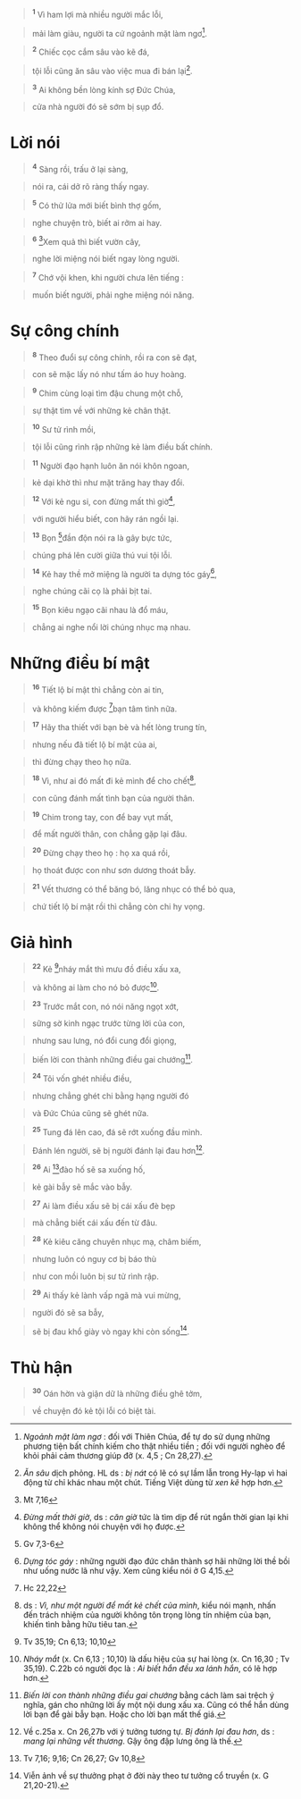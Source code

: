 > <sup><b>1</b></sup> Vì ham lợi mà nhiều người mắc lỗi,
>


> mải làm giàu, người ta cứ ngoảnh mặt làm ngơ[^1].
>


> <sup><b>2</b></sup> Chiếc cọc cắm sâu vào kẽ đá,
>


> tội lỗi cũng ăn sâu vào việc mua đi bán lại[^2].
>


> <sup><b>3</b></sup> Ai không bền lòng kính sợ Đức Chúa,
>


> cửa nhà người đó sẽ sớm bị sụp đổ.
>


# Lời nói

> <sup><b>4</b></sup> Sàng rồi, trấu ở lại sàng,
>


> nói ra, cái dở rõ ràng thấy ngay.
>


> <sup><b>5</b></sup> Có thử lửa mới biết bình thợ gốm,
>


> nghe chuyện trò, biết ai rởm ai hay.
>


> <sup><b>6</b></sup> [^1*]Xem quả thì biết vườn cây,
>


> nghe lời miệng nói biết ngay lòng người.
>


> <sup><b>7</b></sup> Chớ vội khen, khi người chưa lên tiếng :
>


> muốn biết người, phải nghe miệng nói năng.
>


# Sự công chính

> <sup><b>8</b></sup> Theo đuổi sự công chính, rồi ra con sẽ đạt,
>


> con sẽ mặc lấy nó như tấm áo huy hoàng.
>


> <sup><b>9</b></sup> Chim cùng loại tìm đậu chung một chỗ,
>


> sự thật tìm về với những kẻ chân thật.
>


> <sup><b>10</b></sup> Sư tử rình mồi,
>


> tội lỗi cũng rình rập những kẻ làm điều bất chính.
>


> <sup><b>11</b></sup> Người đạo hạnh luôn ăn nói khôn ngoan,
>


> kẻ dại khờ thì như mặt trăng hay thay đổi.
>


> <sup><b>12</b></sup> Với kẻ ngu si, con đừng mất thì giờ[^3],
>


> với người hiểu biết, con hãy rán ngồi lại.
>


> <sup><b>13</b></sup> Bọn [^2*]đần độn nói ra là gây bực tức,
>


> chúng phá lên cười giữa thú vui tội lỗi.
>


> <sup><b>14</b></sup> Kẻ hay thề mở miệng là người ta dựng tóc gáy[^4],
>


> nghe chúng cãi cọ là phải bịt tai.
>


> <sup><b>15</b></sup> Bọn kiêu ngạo cãi nhau là đổ máu,
>


> chẳng ai nghe nổi lời chúng nhục mạ nhau.
>


# Những điều bí mật

> <sup><b>16</b></sup> Tiết lộ bí mật thì chẳng còn ai tin,
>


> và không kiếm được [^3*]bạn tâm tình nữa.
>


> <sup><b>17</b></sup> Hãy tha thiết với bạn bè và hết lòng trung tín,
>


> nhưng nếu đã tiết lộ bí mật của ai,
>


> thì đừng chạy theo họ nữa.
>


> <sup><b>18</b></sup> Vì, như ai đó mất đi kẻ mình để cho chết[^5],
>


> con cũng đánh mất tình bạn của người thân.
>


> <sup><b>19</b></sup> Chim trong tay, con để bay vụt mất,
>


> để mất người thân, con chẳng gặp lại đâu.
>


> <sup><b>20</b></sup> Đừng chạy theo họ : họ xa quá rồi,
>


> họ thoát được con như sơn dương thoát bẫy.
>


> <sup><b>21</b></sup> Vết thương có thể băng bó, lăng nhục có thể bỏ qua,
>


> chứ tiết lộ bí mật rồi thì chẳng còn chi hy vọng.
>


# Giả hình

> <sup><b>22</b></sup> Kẻ [^4*]nháy mắt thì mưu đồ điều xấu xa,
>


> và không ai làm cho nó bỏ được[^6].
>


> <sup><b>23</b></sup> Trước mắt con, nó nói năng ngọt xớt,
>


> sững sờ kinh ngạc trước từng lời của con,
>


> nhưng sau lưng, nó đổi cung đổi giọng,
>


> biến lời con thành những điều gai chướng[^7].
>


> <sup><b>24</b></sup> Tôi vốn ghét nhiều điều,
>


> nhưng chẳng ghét chi bằng hạng người đó
>


> và Đức Chúa cũng sẽ ghét nữa.
>


> <sup><b>25</b></sup> Tung đá lên cao, đá sẽ rớt xuống đầu mình.
>


> Đánh lén người, sẽ bị người đánh lại đau hơn[^8].
>


> <sup><b>26</b></sup> Ai [^5*]đào hố sẽ sa xuống hố,
>


> kẻ gài bẫy sẽ mắc vào bẫy.
>


> <sup><b>27</b></sup> Ai làm điều xấu sẽ bị cái xấu đè bẹp
>


> mà chẳng biết cái xấu đến từ đâu.
>


> <sup><b>28</b></sup> Kẻ kiêu căng chuyên nhục mạ, châm biếm,
>


> nhưng luôn có nguy cơ bị báo thù
>


> như con mồi luôn bị sư tử rình rập.
>


> <sup><b>29</b></sup> Ai thấy kẻ lành vấp ngã mà vui mừng,
>


> người đó sẽ sa bẫy,
>


> sẽ bị đau khổ giày vò ngay khi còn sống[^9].
>


# Thù hận

> <sup><b>30</b></sup> Oán hờn và giận dữ là những điều ghê tởm,
>


> về chuyện đó kẻ tội lỗi có biệt tài.
>

[^1]: *Ngoảnh mặt làm ngơ* : đối với Thiên Chúa, để tự do sử dụng những phương tiện bất chính kiếm cho thật nhiều tiền ; đối với người nghèo để khỏi phải cảm thương giúp đỡ (x. 4,5 ; Cn 28,27).
[^2]: *Ăn sâu* dịch phỏng. HL ds : *bị nát* có lẽ có sự lầm lẫn trong Hy-lạp vì hai động từ chỉ khác nhau một chút. Tiếng Việt dùng từ *xen kẽ* hợp hơn.
[^3]: *Đừng mất thời giờ*, ds : *căn giờ* tức là tìm dịp để rút ngắn thời gian lại khi không thể không nói chuyện với họ được.
[^4]: *Dựng tóc gáy* : những người đạo đức chân thành sợ hãi những lời thề bồi như uống nước lã như vậy. Xem cũng kiểu nói ở G 4,15.
[^5]: ds : *Vì, như một người để mất kẻ chết của mình*, kiểu nói mạnh, nhấn đến trách nhiệm của người không tôn trọng lòng tín nhiệm của bạn, khiến tình bằng hữu tiêu tan.
[^6]: *Nháy mắt* (x. Cn 6,13 ; 10,10) là dấu hiệu của sự hai lòng (x. Cn 16,30 ; Tv 35,19). C.22b có người đọc là : *Ai biết hắn đều xa lánh hắn*, có lẽ hợp hơn.
[^7]: *Biến lời con thành những điều gai chướng* bằng cách làm sai trệch ý nghĩa, gán cho những lời ấy một nội dung xấu xa. Cũng có thể hắn dùng lời bạn để gài bẫy bạn. Hoặc cho lời bạn mất thế giá.
[^8]: Về c.25a x. Cn 26,27b với ý tưởng tương tự. *Bị đánh lại đau hơn*, ds : *mang lại những vết thương*. Gậy ông đập lưng ông là thế.
[^9]: Viễn ảnh về sự thưởng phạt ở đời này theo tư tưởng cổ truyền (x. G 21,20-21).
[^1*]: Mt 7,16
[^2*]: Gv 7,3-6
[^3*]: Hc 22,22
[^4*]: Tv 35,19; Cn 6,13; 10,10
[^5*]: Tv 7,16; 9,16; Cn 26,27; Gv 10,8